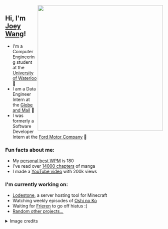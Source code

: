 <img align='right' width='400px' src='https://i.imgur.com/dBV1tY6.png'>

<h2>Hi, I'm <a href="https://joeywang.ca/">Joey Wang</a>!</h2>

<p>
  <ul>
    <li>I'm a Computer Engineering student at the <a href="https://www.reddit.com/r/uwaterloo/">University of Waterloo</a> 🦆</li>
    <li>I am a Data Engineer Intern at the <a href="https://www.theglobeandmail.com/">Globe and Mail</a> 📰</li>
    <li>I was formerly a Software Developer Intern at the <a href="https://ford.com/">Ford Motor Company</a> 🚗</li>
  </ul>
</p>

<h3>Fun facts about me:</h3>
<p>
  <ul>
    <li>My <a href="https://monkeytype.com/profile/Jopee">personal best WPM</a> is 180</li>
    <li>I've read over <a href="https://anilist.co/user/Jopee/">14000 chapters</a> of manga</li>
    <li>I made a <a href="https://www.youtube.com/watch?v=IeQGV67qcRM">YouTube video</a> with 200k views</li>
  </ul>
</p>

<h3>I'm currently working on:</h3>
<p>
  <ul>
    <li><a href="https://github.com/Lodestone-Team">Lodestone</a>, a server hosting tool for Minecraft</li>
    <li>Watching weekly episodes of <a href="https://anilist.co/anime/150672/Oshi-No-Ko/">Oshi no Ko</a></li>
    <li>Waiting for <a href="https://anilist.co/manga/118586/Frieren-Beyond-Journeys-End/">Frieren</a> to go off hiatus :(</li>
    <li><a href="https://www.youtube.com/watch?v=J2YRzOwIgio">Random other projects...</a></li>
  </ul>
</p>

<details>
  <summary>Image credits</summary>
  Image by <a href="https://twitter.com/kerorira1">kerorira1</a>
</details>

